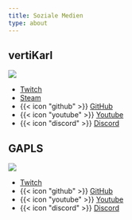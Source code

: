```yaml
---
title: Soziale Medien
type: about
---
```


## vertiKarl

<img src="https://cdn.discordapp.com/avatars/175642620767371265/ef52f152b46ac0c298e4f3548cf6a811?size=128" />

- [Twitch](https://twitch.tv/vertiKarl)
- [Steam](https://steamcommunity.com/id/vertiKarl/)
- {{< icon "github" >}} [GitHub](https://github.com/vertiKarl)
- {{< icon "youtube" >}} [Youtube](https://www.youtube.com/@vertiZuDemKarl)
- {{< icon "discord" >}} [Discord](https://discord.com/users/175642620767371265)

## GAPLS

<img src="https://cdn.discordapp.com/avatars/460863943628554260/f6e86b1bab9b8fa27e69fa6ff32b28b7.webp?size=128" />

- [Twitch](https://twitch.tv/G4PLS)
- {{< icon "github" >}} [GitHub](https://github.com/G4PLS)
- {{< icon "youtube" >}} [Youtube](https://www.youtube.com/@G4PLS)
- {{< icon "discord" >}} [Discord](https://discord.com/users/460863943628554260)
